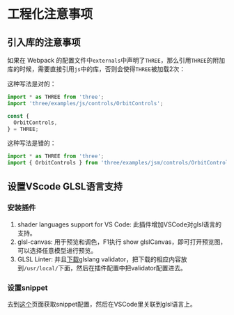 # 工程化注意事项

## 引入库的注意事项

如果在 Webpack 的配置文件中`externals`中声明了`THREE`，那么引用`THREE`的附加库的时候，需要直接引用`js`中的库，否则会使得`THREE`被加载2次：

这种写法是对的：
```javascript
import * as THREE from 'three';
import 'three/examples/js/controls/OrbitControls';

const {
  OrbitControls,
} = THREE;
```

这种写法是错的：
```javascript
import * as THREE from 'three';
import { OrbitControls } from 'three/examples/jsm/controls/OrbitControls';
```

## 设置VScode GLSL语言支持

### 安装插件

1. shader languages support for VS Code: 此插件增加VSCode对glsl语言的支持。
2. glsl-canvas: 用于预览和调色，F1执行 show glslCanvas，即可打开预览图，可以选择任意模型进行预览。
3. GLSL Linter: 并且[下载](https://github.com/KhronosGroup/glslang)glslang validator，把下载的相应内容放到`/usr/local/`下面，然后在插件配置中把validator配置进去。

### 设置snippet

去到[这个](https://gist.github.com/lewislepton/8b17f56baa7f1790a70284e7520f9623)页面获取snippet配置，然后在VSCode里关联到glsl语言上。
